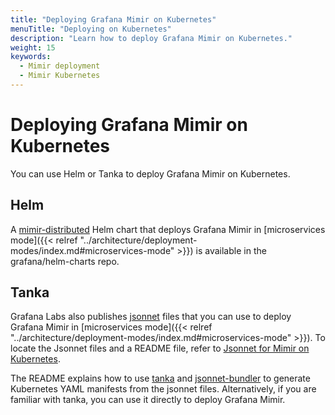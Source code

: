 ```yaml
---
title: "Deploying Grafana Mimir on Kubernetes"
menuTitle: "Deploying on Kubernetes"
description: "Learn how to deploy Grafana Mimir on Kubernetes."
weight: 15
keywords:
  - Mimir deployment
  - Mimir Kubernetes
---
```


# Deploying Grafana Mimir on Kubernetes

You can use Helm or Tanka to deploy Grafana Mimir on Kubernetes.

## Helm

A [mimir-distributed](https://github.com/grafana/helm-charts/tree/main/charts/mimir-distributed) Helm chart that deploys Grafana Mimir in [microservices mode]({{< relref "../architecture/deployment-modes/index.md#microservices-mode" >}}) is available in the grafana/helm-charts repo.

## Tanka

Grafana Labs also publishes [jsonnet](https://jsonnet.org/) files that you can use to deploy Grafana Mimir in [microservices mode]({{< relref "../architecture/deployment-modes/index.md#microservices-mode" >}}). To locate the Jsonnet files and a README file, refer to [Jsonnet for Mimir on Kubernetes](https://github.com/grafana/mimir/tree/main/operations/mimir).

The README explains how to use [tanka](https://tanka.dev/) and [jsonnet-bundler](https://github.com/jsonnet-bundler/jsonnet-bundler) to generate Kubernetes YAML manifests from the jsonnet files. Alternatively, if you are familiar with tanka, you can use it directly to deploy Grafana Mimir.
